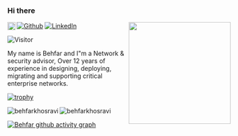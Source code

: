 
### Hi there 

<img align='left' src="https://media.giphy.com/media/hvRJCLFzcasrR4ia7z/giphy.gif" width="18px">

<img align='right' src="https://media.giphy.com/media/836HiJc7pgzy8iNXCn/giphy.gif" width="230" />


<p>
<a href="https://github.com/behfarkhosravi" target="_blank"><img alt="Github" src="https://img.shields.io/badge/GitHub-%2312100E.svg?&style=for-the-badge&logo=Github&logoColor=white" /></a> 
<a href="https://www.linkedin.com/in/behfarkhosravi" target="_blank"><img alt="LinkedIn" src="https://img.shields.io/badge/linkedin-%230077B5.svg?&style=for-the-badge&logo=linkedin&logoColor=white" /></a>
</p>

![Visitor](https://visitor-badge.laobi.icu/badge?page_id=behfarkhosravi.behfarkhosravi)

My name is Behfar and I"m a Network & security advisor, Over 12 years of experience in designing, deploying, migrating and supporting critical enterprise networks.


[![trophy](https://github-profile-trophy.vercel.app/?username=behfarkhosravi&no-bg=true&no-frame=true&theme=algolia&row=2&column=3&margin-w=15&margin-h=15)](https://github.com/ryo-ma/github-profile-trophy)


 <p><img align="left" src="https://github-readme-streak-stats.herokuapp.com/?user=behfarkhosravi&theme=algolia&hide_border=true" alt="behfarkhosravi" /></p>

 <p><img align="center" src="https://github-readme-stats.vercel.app/api?username=behfarkhosravi&theme=algolia&hide_border=true" alt="behfarkhosravi" /></p>


[![Behfar github activity graph](https://activity-graph.herokuapp.com/graph?username=behfarkhosravi&theme=react-dark&hide_border=true)](https://github.com/ashutosh00710/github-readme-activity-graph)

 
